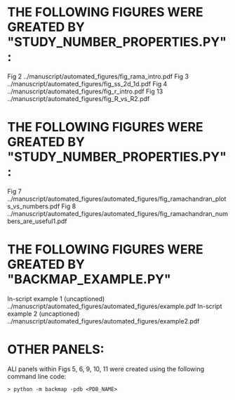 # THE FOLLOWING FIGURES WERE GREATED BY "STUDY_NUMBER_PROPERTIES.PY":

Fig 2	../manuscript/automated_figures/fig_rama_intro.pdf
Fig 3	../manuscript/automated_figures/fig_ss_2d_1d.pdf
Fig 4	../manuscript/automated_figures/fig_r_intro.pdf
Fig 13	../manuscript/automated_figures/fig_R_vs_R2.pdf


# THE FOLLOWING FIGURES WERE GREATED BY "STUDY_NUMBER_PROPERTIES.PY":

Fig 7	../manuscript/automated_figures/automated_figures/fig_ramachandran_plots_vs_numbers.pdf
Fig 8	../manuscript/automated_figures/automated_figures/fig_ramachandran_numbers_are_useful1.pdf

# THE FOLLOWING FIGURES WERE GREATED BY "BACKMAP_EXAMPLE.PY"

In-script example 1 (uncaptioned)	../manuscript/automated_figures/automated_figures/example.pdf
In-script example 2 (uncaptioned)	../manuscript/automated_figures/automated_figures/example2.pdf

# OTHER PANELS:

ALl panels within Figs 5, 6, 9, 10, 11 were created using the following command line code:

```
> python -m backmap -pdb <PDB_NAME>
```
